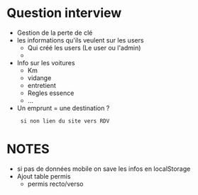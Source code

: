 # Question interview

- Gestion de la perte de clé
- les informations qu'ils veulent sur les users
    - Qui créé les users (Le user ou l'admin)  
    - 
- Info sur les voitures 
    - Km
    - vidange
    - entretient
    - Regles essence
    - ...
- Un emprunt = une destination ?
    ```
     si non lien du site vers RDV 
    ```


# NOTES
- si pas de données mobile on save les infos en localStorage
- Ajout table permis
    - permis recto/verso
